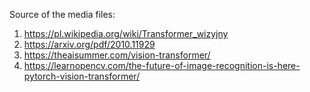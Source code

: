 Source of the media files:

1. https://pl.wikipedia.org/wiki/Transformer_wizyjny
2. https://arxiv.org/pdf/2010.11929
3. https://theaisummer.com/vision-transformer/
4. https://learnopencv.com/the-future-of-image-recognition-is-here-pytorch-vision-transformer/
